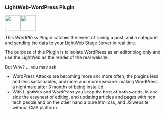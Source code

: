 ### LightWeb-WordPress Plugin ###
<img src="https://camo.githubusercontent.com/9c9a8f34916a7fd1e31673e8901bf8fd9377033609d447a29ffabb082eef36fd/68747470733a2f2f696d616765732e6e697a752e696f2f6c696768747765622f6170706c652d746f7563682d69636f6e2d707265636f6d706f7365642e706e67" width="50"><img src="https://upload.wikimedia.org/wikipedia/commons/thumb/0/09/Wordpress-Logo.svg/1024px-Wordpress-Logo.svg.png" width="50">

This *WordPRess* PlugIn catches the event of saving a post, and a categorie and sending the data to your LightWeb Stage Server in real time.

The purpose of this PlugIn is to isolate WordPress as an editor blog only and use the LightWeb as the render of the real website. 

But Why? ... you may ask

- WordPress Attacks are becoming more and more often, the plugins less and less sustainables, and more and more insecure. making WordPress a nightmare after 3 months of being installed.
- With LightWeb and WordPress you keep the best of both worlds, in one side the easynest of editing, and updating articles and pages with non tech people and on the other hand a pure html,css, and JS website without CMS platform.
